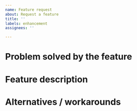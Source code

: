 ```yaml
---
name: Feature request
about: Request a feature
title: ''
labels: enhancement
assignees: ''

---
```


# Problem solved by the feature
<!-- Describe which problem the requested feature solves -->


# Feature description
<!-- Describe the feature -->


# Alternatives / workarounds
<!-- Describe alternatives or workarounds in case you are aware of any -->

